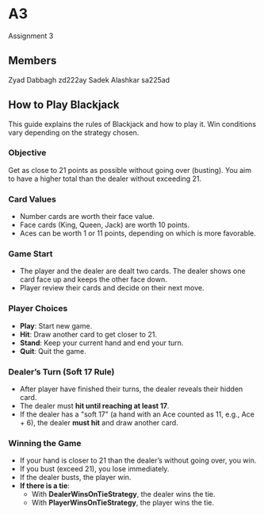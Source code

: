  # A3

Assignment 3

## Members
Zyad Dabbagh zd222ay
Sadek Alashkar sa225ad


## How to Play Blackjack

This guide explains the rules of Blackjack and how to play it. Win conditions vary depending on the strategy chosen.

### Objective

Get as close to 21 points as possible without going over (busting). You aim to have a higher total than the dealer without exceeding 21.

### Card Values

- Number cards are worth their face value.
- Face cards (King, Queen, Jack) are worth 10 points.
- Aces can be worth 1 or 11 points, depending on which is more favorable.

### Game Start

- The player and the dealer are dealt two cards. The dealer shows one card face up and keeps the other face down.
- Player review their cards and decide on their next move.

### Player Choices

- **Play**: Start new game.
- **Hit**: Draw another card to get closer to 21.
- **Stand**: Keep your current hand and end your turn.
- **Quit**: Quit the game.

### Dealer’s Turn (Soft 17 Rule)

- After player have finished their turns, the dealer reveals their hidden card.
- The dealer must **hit until reaching at least 17**.
- If the dealer has a "soft 17" (a hand with an Ace counted as 11, e.g., Ace + 6), the dealer **must hit** and draw another card.

### Winning the Game

- If your hand is closer to 21 than the dealer’s without going over, you win.
- If you bust (exceed 21), you lose immediately.
- If the dealer busts, the player win.
- **If there is a tie**:
  - With **DealerWinsOnTieStrategy**, the dealer wins the tie.
  - With **PlayerWinsOnTieStrategy**, the player wins the tie.
